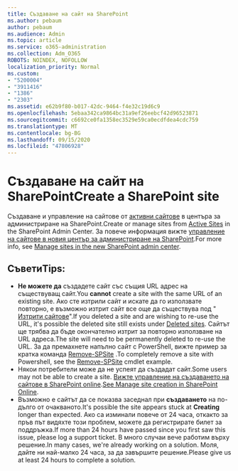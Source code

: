 ```yaml
---
title: Създаване на сайт на SharePoint
ms.author: pebaum
author: pebaum
ms.audience: Admin
ms.topic: article
ms.service: o365-administration
ms.collection: Adm_O365
ROBOTS: NOINDEX, NOFOLLOW
localization_priority: Normal
ms.custom:
- "5200004"
- "3911416"
- "1386"
- "2303"
ms.assetid: e62b9f80-b017-42dc-9464-f4e32c19d6c9
ms.openlocfilehash: 5ebaa342ca9864bc31a9ef26eebcf42d96523871
ms.sourcegitcommit: c6692ce0fa1358ec3529e59ca0ecdfdea4cdc759
ms.translationtype: MT
ms.contentlocale: bg-BG
ms.lasthandoff: 09/15/2020
ms.locfileid: "47806928"
---
```

# <a name="create-a-sharepoint-site"></a><span data-ttu-id="797e4-102">Създаване на сайт на SharePoint</span><span class="sxs-lookup"><span data-stu-id="797e4-102">Create a SharePoint site</span></span>

<span data-ttu-id="797e4-103">Създаване и управление на сайтове от [активни сайтове](https://admin.microsoft.com/sharepoint?page=sitemanagement&modern=true) в центъра за администриране на SharePoint.</span><span class="sxs-lookup"><span data-stu-id="797e4-103">Create or manage sites from [Active Sites](https://admin.microsoft.com/sharepoint?page=sitemanagement&modern=true) in the SharePoint Admin Center.</span></span> <span data-ttu-id="797e4-104">За повече информация вижте [управление на сайтове в новия център за администриране на SharePoint](https://docs.microsoft.com/sharepoint/manage-site-creation).</span><span class="sxs-lookup"><span data-stu-id="797e4-104">For more info, see [Manage sites in the new SharePoint admin center](https://docs.microsoft.com/sharepoint/manage-site-creation).</span></span> 

## <a name="tips"></a><span data-ttu-id="797e4-105">Съвети</span><span class="sxs-lookup"><span data-stu-id="797e4-105">Tips:</span></span>

- <span data-ttu-id="797e4-106">**Не можете да** създадете сайт със същия URL адрес на съществуващ сайт.</span><span class="sxs-lookup"><span data-stu-id="797e4-106">You **cannot** create a site with the same URL of an existing site.</span></span> <span data-ttu-id="797e4-107">Ако сте изтрили сайт и искате да го използвате повторно, е възможно изтрит сайт все още да съществува под " [Изтрити сайтове](https://admin.microsoft.com/sharepoint?page=recyclebin&modern=true)".</span><span class="sxs-lookup"><span data-stu-id="797e4-107">If you deleted a site and are wishing to re-use the URL, it's possible the deleted site still exists under [Deleted sites](https://admin.microsoft.com/sharepoint?page=recyclebin&modern=true).</span></span> <span data-ttu-id="797e4-108">Сайтът ще трябва да бъде окончателно изтрит за повторно използване на URL адреса.</span><span class="sxs-lookup"><span data-stu-id="797e4-108">The site will need to be permanently deleted to re-use the URL.</span></span> <span data-ttu-id="797e4-109">За да премахнете напълно сайт с PowerShell, вижте пример за кратка команда [Remove-SPSite](https://docs.microsoft.com/sharepoint/manage-sites-in-new-admin-center#delete-a-site) .</span><span class="sxs-lookup"><span data-stu-id="797e4-109">To completely remove a site with Powershell, see the [Remove-SPSite](https://docs.microsoft.com/sharepoint/manage-sites-in-new-admin-center#delete-a-site) cmdlet example.</span></span>
- <span data-ttu-id="797e4-110">Някои потребители може да не успеят да създадат сайт.</span><span class="sxs-lookup"><span data-stu-id="797e4-110">Some users may not be able to create a site.</span></span> <span data-ttu-id="797e4-111">[Вижте управление на създаването на сайтове в SharePoint online](https://docs.microsoft.com/sharepoint/manage-site-creation).</span><span class="sxs-lookup"><span data-stu-id="797e4-111">[See Manage site creation in SharePoint Online](https://docs.microsoft.com/sharepoint/manage-site-creation).</span></span>
- <span data-ttu-id="797e4-112">Възможно е сайтът да се показва заседнал при **създаването** на по-дълго от очакваното.</span><span class="sxs-lookup"><span data-stu-id="797e4-112">It's possible the site appears stuck at **Creating** longer than expected.</span></span> <span data-ttu-id="797e4-113">Ако са изминали повече от 24 часа, откакто за пръв път видяхте този проблем, можете да регистрирате билет за поддръжка.</span><span class="sxs-lookup"><span data-stu-id="797e4-113">If more than 24 hours have passed since you first saw this issue, please log a support ticket.</span></span> <span data-ttu-id="797e4-114">В много случаи вече работим върху решение.</span><span class="sxs-lookup"><span data-stu-id="797e4-114">In many cases, we're already working on a solution.</span></span> <span data-ttu-id="797e4-115">Моля, дайте ни най-малко 24 часа, за да завършите решение.</span><span class="sxs-lookup"><span data-stu-id="797e4-115">Please give us at least 24 hours to complete a solution.</span></span>
